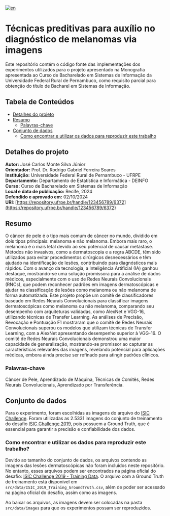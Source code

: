 [![en](https://img.shields.io/badge/lang-en-red.svg)](https://github.com/jmontejr/tecnicas-preditivas-para-auxilio-no-diagnostico-de-melanomas-via-images/blob/main/README.en.md)

# Técnicas preditivas para auxílio no diagnóstico de melanomas via imagens

Este repositório contém o código fonte das implementações dos experimentos utilizados para o projeto apresentado na Monografia apresentada ao Curso de Bacharelado em Sistemas de Informação da Universidade Federal Rural de Pernambuco, como requisito parcial para obtenção do título de Bacharel em Sistemas de Informação.

## Tabela de Conteúdos

- [Detalhes do projeto](#detalhes-do-projeto)
- [Resumo](#resumo)
  - [Palavras-chave](#palavras-chave)
- [Conjunto de dados](#conjunto-de-dados)
  - [Como encontrar e utilizar os dados para reproduzir este trabalho](#como-encontrar-e-utilizar-os-dados-para-reproduzir-este-trabalho)

## Detalhes do projeto

**Autor:** José Carlos Monte Silva Júnior  
**Orientador:** Prof. Dr. Rodrigo Gabriel Ferreira Soares  
**Instituição:** Universidade Federal Rural de Pernambuco - UFRPE  
**Departamento:** Departamento de Estatística e Informática - DEINFO  
**Curso:** Curso de Bacharelado em Sistemas de Informação  
**Local e data de publicação:** Recife, 2024  
**Defendido e aprovado em:** 02/10/2024  
**URI**: [https://repository.ufrpe.br/handle/123456789/6372](https://repository.ufrpe.br/handle/123456789/6372)

## Resumo

O câncer de pele é o tipo mais comum de câncer no mundo, dividido em dois tipos principais: melanoma e não melanoma. Embora mais raro, o melanoma é o mais letal devido ao seu potencial de causar metástase. Métodos não invasivos, como a dermatoscopia e a regra ABCDE, têm sido utilizados para evitar procedimentos cirúrgicos desnecessários e têm ajudado na identificação de lesões, contribuindo para diagnósticos mais rápidos. Com o avanço da tecnologia, a Inteligência Artificial (IA) ganhou destaque, mostrando-se uma solução promissora para a análise de dados médicos, especialmente com o uso de Redes Neurais Convolucionais (RNCs), que podem reconhecer padrões em imagens dermatoscópicas e ajudar na classificação de lesões como melanoma ou não melanoma de forma automatizada. Este projeto propõe um comitê de classificadores baseado em Redes Neurais Convolucionais para classificar imagens dermatoscópicas como melanoma ou não melanoma, comparando seu desempenho com arquiteturas validadas, como AlexNet e VGG-16, utilizando técnicas de Transfer Learning. As análises de Precisão, Revocação e Pontuação F1 mostraram que o comitê de Redes Neurais Convolucionais superou os modelos que utilizam técnicas de Transfer Learning, com a AlexNet apresentando desempenho superior à VGG-16. O comitê de Redes Neurais Convolucionais demonstrou uma maior capacidade de generalização, mostrando-se promissor ao capturar as características relevantes das imagens, revelando potencial para aplicações médicas, embora ainda precise ser refinado para atingir padrões clínicos.

### Palavras-chave

Câncer de Pele, Aprendizado de Máquina, Técnicas de Comitês, Redes Neurais Convolucionais, Aprendizado por Transferência.

## Conjunto de dados

Para o experimento, foram escolhidas as imagens do arquivo do [ISIC Challenge](https://challenge.isic-archive.com/). Foram utilizadas as 2.5331 imagens do conjunto de treinamento do desafio [ISIC Challenge 2019](https://challenge.isic-archive.com/data/#2019), pois possuem a Ground Truth, que é essencial para garantir a precisão e confiabilidade dos dados.

### Como encontrar e utilizar os dados para reproduzir este trabalho?

Devido ao tamanho do conjunto de dados, os arquivos contendo as imagens das lesões dermatoscópicas não foram incluídos neste repositório. No entanto, esses arquivos podem ser encontrados na página oficial do desafio: [ISIC Challenge 2019 - Training Data](https://isic-challenge-data.s3.amazonaws.com/2019/ISIC_2019_Training_Input.zip). O arquivo com a Ground Truth de treinamento está disponível em `src/data/ISIC_2019_Training_GroundTruth.csv`, além de poder ser acessado na página oficial do desafio, assim como as imagens.

Ao baixar os arquivos, as imagens devem ser colocadas na pasta `src/data/images` para que os experimentos possam ser reproduzidos.
